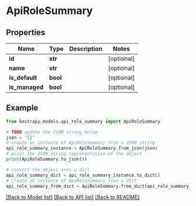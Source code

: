 # ApiRoleSummary


## Properties

Name | Type | Description | Notes
------------ | ------------- | ------------- | -------------
**id** | **str** |  | [optional] 
**name** | **str** |  | [optional] 
**is_default** | **bool** |  | [optional] 
**is_managed** | **bool** |  | [optional] 

## Example

```python
from kestrapy.models.api_role_summary import ApiRoleSummary

# TODO update the JSON string below
json = "{}"
# create an instance of ApiRoleSummary from a JSON string
api_role_summary_instance = ApiRoleSummary.from_json(json)
# print the JSON string representation of the object
print(ApiRoleSummary.to_json())

# convert the object into a dict
api_role_summary_dict = api_role_summary_instance.to_dict()
# create an instance of ApiRoleSummary from a dict
api_role_summary_from_dict = ApiRoleSummary.from_dict(api_role_summary_dict)
```
[[Back to Model list]](../README.md#documentation-for-models) [[Back to API list]](../README.md#documentation-for-api-endpoints) [[Back to README]](../README.md)


